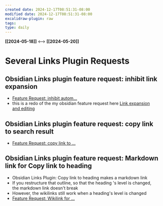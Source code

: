 ```yaml
---
created date: 2024-12-17T08:51:31-08:00
modified date: 2024-12-17T08:51:31-08:00
excalidraw-plugin: raw
tags: 
type: daily
---
```

**[[2024-05-18]]**  <-->  **[[2024-05-20]]**

# Several Links Plugin Requests

## Obsidian Links plugin feature request: inhibit link expansion
- [Feature Request: inhibit autom...](https://github.com/mii-key/obsidian-links/issues/31)
- this is a redo of the my obsidian feature request here [Link expansion and editing](<2024-04-10.md#Link expansion and editing>)
## Obsidian Links plugin feature request: copy link to search result
- [Feature Request: copy link to ...](https://github.com/mii-key/obsidian-links/issues/32)
## Obsidian Links plugin feature request: Markdown link for Copy link to heading
- Obsidian Links Plugin: Copy link to heading makes a markdown link
- If you restructure that outline, so that the heading 's level is changed, the markdown link doesn't break
- However, the wikilinks still work when a heading's level is changed
- [Feature Request: Wikilink for ...](https://github.com/mii-key/obsidian-links/issues/33)






